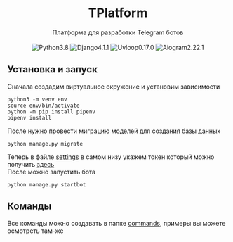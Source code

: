 <h1 align="center">
TPlatform
</h1>
<p align="center">
Платформа для разработки Telegram ботов
<br /><br />
<img alt="Python3.8" src="https://img.shields.io/badge/Python-3.8-blue">
<img alt="Django4.1.1" src="https://img.shields.io/badge/Django-4.1.1-brightgreen">
<img alt="Uvloop0.17.0" src="https://img.shields.io/badge/uvloop-0.17.0-blue">
<img alt="Aiogram2.22.1" src="https://img.shields.io/badge/Aiogram-2.22.1-blue">
</p>

## Установка и запуск
Сначала создадим виртуальное окружение и установим зависимости
```shell
python3 -m venv env
source env/bin/activate
python -m pip install pipenv
pipenv install
```
После нужно провести миграцию моделей для создания базы данных
```shell
python manage.py migrate
```
Теперь в файле [settings](tgbot/settings.py) в самом низу укажем токен который можно получить [здесь](https://t.me/BotFather)
<br />
После можно запустить бота
```shell
python manage.py startbot
```

## Команды
Все команды можно создавать в папке [commands](app/bot/commands), примеры вы можете осмотреть там-же